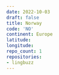 ```yaml
---
date: 2022-10-03
draft: false
title: Norway
code: 'NO'
continent: Europe
latitude:
longitude:
repo_count: 1
repositories:
- lingbuzz
---
```



